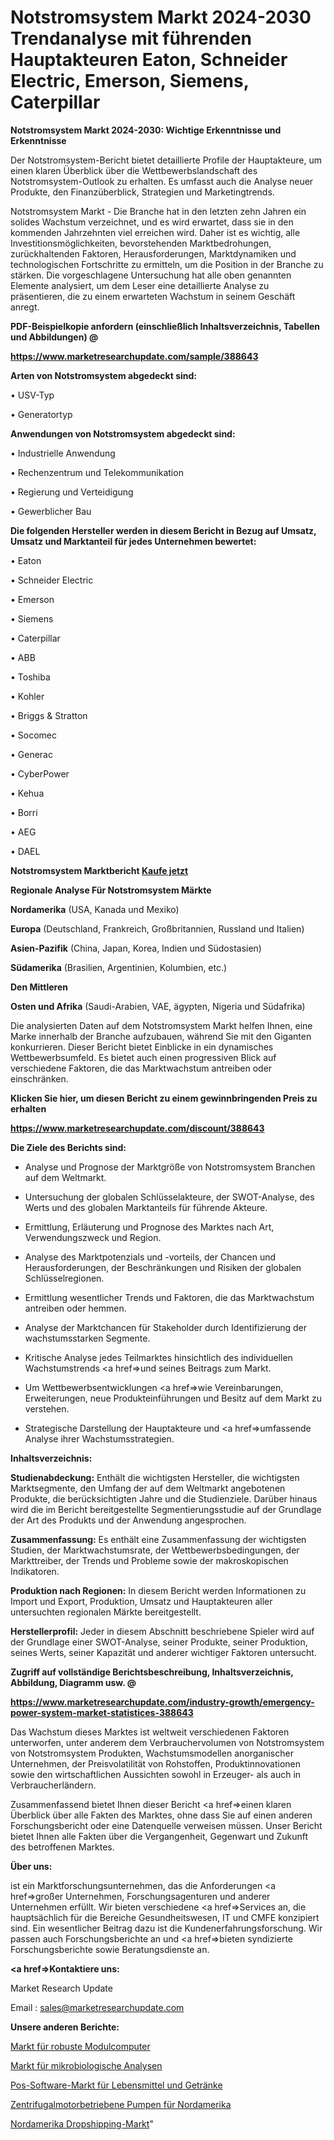 # Notstromsystem Markt 2024-2030 Trendanalyse mit führenden Hauptakteuren Eaton, Schneider Electric, Emerson, Siemens, Caterpillar

<strong>Notstromsystem Markt 2024-2030: Wichtige Erkenntnisse und Erkenntnisse</strong>

Der Notstromsystem-Bericht bietet detaillierte Profile der Hauptakteure, um einen klaren Überblick über die Wettbewerbslandschaft des Notstromsystem-Outlook zu erhalten. Es umfasst auch die Analyse neuer Produkte, den Finanzüberblick, Strategien und Marketingtrends.

Notstromsystem Markt - Die Branche hat in den letzten zehn Jahren ein solides Wachstum verzeichnet, und es wird erwartet, dass sie in den kommenden Jahrzehnten viel erreichen wird. Daher ist es wichtig, alle Investitionsmöglichkeiten, bevorstehenden Marktbedrohungen, zurückhaltenden Faktoren, Herausforderungen, Marktdynamiken und technologischen Fortschritte zu ermitteln, um die Position in der Branche zu stärken. Die vorgeschlagene Untersuchung hat alle oben genannten Elemente analysiert, um dem Leser eine detaillierte Analyse zu präsentieren, die zu einem erwarteten Wachstum in seinem Geschäft anregt.



<strong><b>PDF-Beispielkopie anfordern (einschließlich Inhaltsverzeichnis, Tabellen und Abbildungen) @ </b></strong>

<strong><a href=https://www.marketresearchupdate.com/sample/388643>

<strong>https://www.marketresearchupdate.com/sample/388643</u></a></strong></strong>



<strong>Arten von Notstromsystem abgedeckt sind:</strong>

• USV-Typ

• Generatortyp



<strong>Anwendungen von Notstromsystem abgedeckt sind:</strong>

• Industrielle Anwendung

• Rechenzentrum und Telekommunikation

• Regierung und Verteidigung

• Gewerblicher Bau



<strong>Die folgenden Hersteller werden in diesem Bericht in Bezug auf Umsatz, Umsatz und Marktanteil für jedes Unternehmen bewertet:</strong>

• Eaton

• Schneider Electric

• Emerson

• Siemens

• Caterpillar

• ABB

• Toshiba

• Kohler

• Briggs & Stratton

• Socomec

• Generac

• CyberPower

• Kehua

• Borri

• AEG

• DAEL



<strong>Notstromsystem Marktbericht <a href=https://www.marketresearchupdate.com/buynow/388643>Kaufe jetzt</a></strong>



<strong>Regionale Analyse Für Notstromsystem Märkte</strong>



<strong>Nordamerika</strong> (USA, Kanada und Mexiko)



<strong>Europa</strong> (Deutschland, Frankreich, Großbritannien, Russland und Italien)



<strong>Asien-Pazifik</strong> (China, Japan, Korea, Indien und Südostasien)



<strong>Südamerika</strong> (Brasilien, Argentinien, Kolumbien, etc.)



<strong>Den Mittleren</strong> 

<strong>Osten und Afrika</strong> (Saudi-Arabien, VAE, ägypten, Nigeria und Südafrika)

Die analysierten Daten auf dem Notstromsystem Markt helfen Ihnen, eine Marke innerhalb der Branche aufzubauen, während Sie mit den Giganten konkurrieren. Dieser Bericht bietet Einblicke in ein dynamisches Wettbewerbsumfeld. Es bietet auch einen progressiven Blick auf verschiedene Faktoren, die das Marktwachstum antreiben oder einschränken.



<strong>Klicken Sie hier, um diesen Bericht zu einem gewinnbringenden Preis zu erhalten
</strong>

<strong><a href=https://www.marketresearchupdate.com/discount/388643>https://www.marketresearchupdate.com/discount/388643</b></u></strong></a>



<strong>Die Ziele des Berichts sind:</strong>

- Analyse und Prognose der Marktgröße von Notstromsystem Branchen auf dem Weltmarkt.

- Untersuchung der globalen Schlüsselakteure, der SWOT-Analyse, des Werts und des globalen Marktanteils für führende Akteure.

- Ermittlung, Erläuterung und Prognose des Marktes nach Art, Verwendungszweck und Region.

- Analyse des Marktpotenzials und -vorteils, der Chancen und Herausforderungen, der Beschränkungen und Risiken der globalen Schlüsselregionen.

- Ermittlung wesentlicher Trends und Faktoren, die das Marktwachstum antreiben oder hemmen.

- Analyse der Marktchancen für Stakeholder durch Identifizierung der wachstumsstarken Segmente.

- Kritische Analyse jedes Teilmarktes hinsichtlich des individuellen Wachstumstrends <a href=>und</a> seines Beitrags zum Markt.

- Um Wettbewerbsentwicklungen <a href=>wie</a> Vereinbarungen, Erweiterungen, neue Produkteinführungen und Besitz auf dem Markt zu verstehen.

- Strategische Darstellung der Hauptakteure und <a href=>umfas</a>sende Analyse ihrer Wachstumsstrategien.



<strong>Inhaltsverzeichnis:</strong>



<strong>Studienabdeckung:</strong> Enthält die wichtigsten Hersteller, die wichtigsten Marktsegmente, den Umfang der auf dem Weltmarkt angebotenen Produkte, die berücksichtigten Jahre und die Studienziele. Darüber hinaus wird die im Bericht bereitgestellte Segmentierungsstudie auf der Grundlage der Art des Produkts und der Anwendung angesprochen.



<strong>Zusammenfassung:</strong> Es enthält eine Zusammenfassung der wichtigsten Studien, der Marktwachstumsrate, der Wettbewerbsbedingungen, der Markttreiber, der Trends und Probleme sowie der makroskopischen Indikatoren.



<strong>Produktion nach Regionen:</strong> In diesem Bericht werden Informationen zu Import und Export, Produktion, Umsatz und Hauptakteuren aller untersuchten regionalen Märkte bereitgestellt.



<strong>Herstellerprofil:</strong> Jeder in diesem Abschnitt beschriebene Spieler wird auf der Grundlage einer SWOT-Analyse, seiner Produkte, seiner Produktion, seines Werts, seiner Kapazität und anderer wichtiger Faktoren untersucht.



<strong><b>Zugriff auf vollständige Berichtsbeschreibung, Inhaltsverzeichnis, Abbildung, Diagramm usw. @ </b></strong>

<strong><a href=https://www.marketresearchupdate.com/industry-growth/emergency-power-system-market-statistices-388643>https://www.marketresearchupdate.com/industry-growth/emergency-power-system-market-statistices-388643</a></strong>

Das Wachstum dieses Marktes ist weltweit verschiedenen Faktoren unterworfen, unter anderem dem Verbrauchervolumen von Notstromsystem von Notstromsystem Produkten, Wachstumsmodellen anorganischer Unternehmen, der Preisvolatilität von Rohstoffen, Produktinnovationen sowie den wirtschaftlichen Aussichten sowohl in Erzeuger- als auch in Verbraucherländern.

Zusammenfassend bietet Ihnen dieser Bericht <a href=>einen</a> klaren Überblick über alle Fakten des Marktes, ohne dass Sie auf einen anderen Forschungsbericht oder eine Datenquelle verweisen müssen. Unser Bericht bietet Ihnen alle Fakten über die Vergangenheit, Gegenwart und Zukunft des betroffenen Marktes.



<strong>Über uns:</strong>

 ist ein Marktforschungsunternehmen, das die Anforderungen <a href=>großer</a> Unternehmen, Forschungsagenturen und anderer Unternehmen erfüllt. Wir bieten verschiedene <a href=>Services</a> an, die hauptsächlich für die Bereiche Gesundheitswesen, IT und CMFE konzipiert sind. Ein wesentlicher Beitrag dazu ist die Kundenerfahrungsforschung. Wir passen auch Forschungsberichte an und <a href=>bieten</a> syndizierte Forschungsberichte sowie Beratungsdienste an.



<strong><a href=>Kontaktiere uns:</a></strong>

Market Research Update

Email : sales@marketresearchupdate.com



<strong>Unsere anderen Berichte:</strong>

<a href=https://www.linkedin.com/pulse/rugged-modules-computers-market-2023-future>Markt für robuste Modulcomputer</a>

<a href=https://www.linkedin.com/pulse/microbiological-analysis-market-report-2023>Markt für mikrobiologische Analysen</a>

<a href=https://www.linkedin.com/pulse/pos-software-food-drink-market-outlooks-2023>Pos-Software-Markt für Lebensmittel und Getränke</a>

<a href=https://www.linkedin.com/pulse/north-america-centrifugal-engine-driven-pumps>Zentrifugalmotorbetriebene Pumpen für Nordamerika</a>

<a href=https://www.linkedin.com/pulse/north-america-dropshipping-market-challenges-be1cf/>Nordamerika Dropshipping-Markt</a>"
